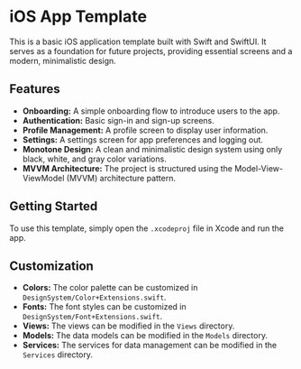 # iOS App Template

This is a basic iOS application template built with Swift and SwiftUI. It serves as a foundation for future projects, providing essential screens and a modern, minimalistic design.

## Features

- **Onboarding:** A simple onboarding flow to introduce users to the app.
- **Authentication:** Basic sign-in and sign-up screens.
- **Profile Management:** A profile screen to display user information.
- **Settings:** A settings screen for app preferences and logging out.
- **Monotone Design:** A clean and minimalistic design system using only black, white, and gray color variations.
- **MVVM Architecture:** The project is structured using the Model-View-ViewModel (MVVM) architecture pattern.

## Getting Started

To use this template, simply open the `.xcodeproj` file in Xcode and run the app.

## Customization

- **Colors:** The color palette can be customized in `DesignSystem/Color+Extensions.swift`.
- **Fonts:** The font styles can be customized in `DesignSystem/Font+Extensions.swift`.
- **Views:** The views can be modified in the `Views` directory.
- **Models:** The data models can be modified in the `Models` directory.
- **Services:** The services for data management can be modified in the `Services` directory.
